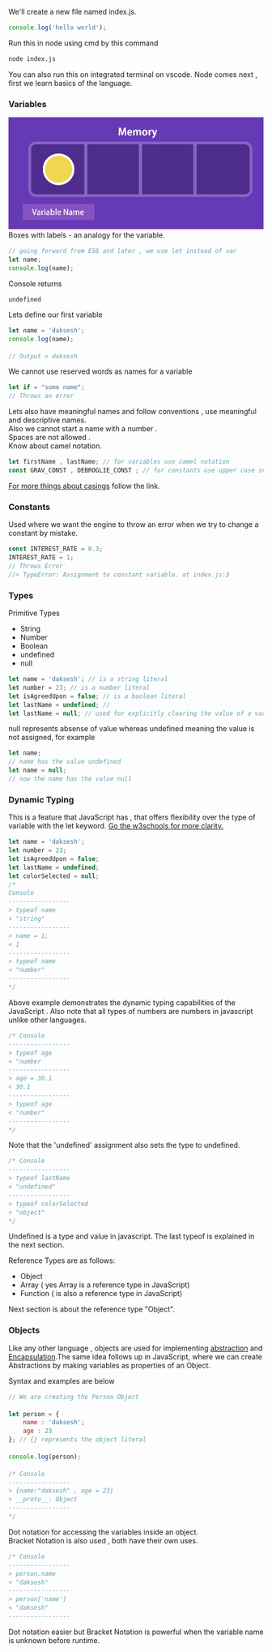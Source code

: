 
We'll create a new file named index.js.
```js
console.log('hello world');

```

Run this in node using cmd by this command 
```bash
node index.js
```

You can also run this on integrated terminal on vscode. Node comes next , first we learn basics of the language.


### Variables

![Alt text](image.png)\
Boxes with labels - an analogy for the variable.

```js
// going forward from ES6 and later , we use let instead of var
let name;
console.log(name);
```

Console returns
```
undefined
```
Lets define our first variable
```js
let name = 'daksesh';
console.log(name);

// Output > daksesh
```

We cannot use reserved words as names for a variable
```js
let if = "some name";
// Throws an error 
```

Lets also have meaningful names and follow conventions , use meaningful and descriptive names.\
Also we cannot start a name with a number .\
Spaces are not allowed .\
Know about camel notation.


```js
let firstName , lastName; // for variables use camel notation
const GRAV_CONST , DEBROGLIE_CONST ; // for constants use upper case snake case
```
[For more things about casings](https://www.freecodecamp.org/news/snake-case-vs-camel-case-vs-pascal-case-vs-kebab-case-whats-the-difference/) follow the link.




### Constants
Used where we want the engine to throw an error when we try to change a constant by mistake.
```js
const INTEREST_RATE = 0.3;
INTEREST_RATE = 1;
// Throws Error 
//> TypeError: Assignment to constant variable. at index.js:3
```

### Types 
Primitive Types 
- String
- Number
- Boolean
- undefined
- null


```js
let name = 'daksesh'; // is a string literal
let number = 23; // is a number literal 
let isAgreedUpon = false; // is a boolean literal
let lastName = undefined; // 
let lastName = null; // used for explicitly clearing the value of a variable
```

null represents absense of value whereas undefined meaning the value is not assigned, for example

```js
let name;
// name has the value undefined
let name = null;
// now the name has the value null
```

### Dynamic Typing 
This is a feature that JavaScript has , that offers flexibility over the type of variable with the let keyword.
[Go the w3schools for more clarity.](https://www.w3schools.com/js/js_typeof.asp) 

```js
let name = 'daksesh'; 
let number = 23;
let isAgreedUpon = false; 
let lastName = undefined; 
let colorSelected = null; 
/*
Console
-----------------
> typeof name
< "string"
-----------------
> name = 1;
< 1
-----------------
> typeof name
< "number"
-----------------
*/

```
Above example demonstrates the dynamic typing capabilities of the JavaScript . Also note that all types of numbers are numbers in javascript unlike other languages.

```js
/* Console
-----------------
> typeof age
< "number
-----------------
> age = 30.1
< 30.1
-----------------
> typeof age
< "number"
-----------------
*/
```
Note that the 'undefined' assignment also sets the type to undefined.

```js
/* Console
-----------------
> typeof lastName
< "undefined"
-----------------
> typeof colorSelected
< "object"
*/

```
Undefined is a type and value in javascript. The last typeof is explained in the next section.


Reference Types are as follows:
- Object
- Array ( yes Array is a reference type in JavaScript)
- Function ( is also a reference type in JavaScript)

Next section is about the reference type "Object".

### Objects
Like any other language , objects are used for implementing [abstraction](https://en.wikipedia.org/wiki/Abstraction_(computer_science)) and [Encapsulation](https://en.wikipedia.org/wiki/Encapsulation_(computer_programming)).The same idea follows up in JavaScript, where we can create Abstractions by making variables as properties of an Object.

Syntax and examples are below 
```js
// We are creating the Person Object

let person = {
    name : 'daksesh';
    age : 23
}; // {} represents the object literal

console.log(person);

/* Console
-----------------
> {name:"daksesh" , age = 23}
> __proto__: Object
-----------------
*/
```

Dot notation for accessing the variables inside an object.\
Bracket Notation is also used , both have their own uses.

```js
/* Console
-----------------
> person.name
< "daksesh"
-----------------
> person['name'] 
< "daksesh"
-----------------
```
Dot notation easier but Bracket Notation is powerful when the variable name is unknown before runtime.
